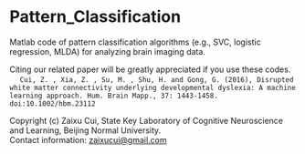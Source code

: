 # Pattern_Classification
Matlab code of pattern classification algorithms (e.g., SVC, logistic regression, MLDA) for analyzing brain imaging data.

Citing our related paper will be greatly appreciated if you use these codes.
<br>&emsp; ```Cui, Z. , Xia, Z. , Su, M. , Shu, H. and Gong, G. (2016), Disrupted white matter connectivity underlying developmental dyslexia: A machine learning approach. Hum. Brain Mapp., 37: 1443-1458. doi:10.1002/hbm.23112```

Copyright (c) Zaixu Cui, State Key Laboratory of Cognitive Neuroscience and Learning, Beijing Normal University.  
Contact information: zaixucui@gmail.com
